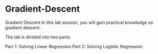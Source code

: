 # Gradient-Descent

Gradient Descent
In this lab session, you will gain practical knowledge on gradient descent.

The lab is divided into two parts:

Part 1: Solving Linear Regression
Part 2: Solving Logistic Regression
